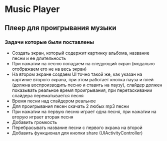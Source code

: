 # Music Player
## Плеер для проигрывания музыки
### Задачи которые были поставлены
- Создать экран, который содержит картинку альбома, название песни и ее длительность
- При нажатии на песню попадаем на следующий экран (модально отображаем его не на весь экран)
- На втором экране создаем UI точно такой же, как указан на картинке второго экрана, при этом работает кнопка пауза и плей (должна воспроизводить песню и ставить на паузу), слайдер должен показывать реальное время проигрывания, при перетаскивании слайдера перематывается песня
- Время песни над слайдером реальное
- Для проигрывания песен скачать 2 любых mp3 песни
- При нажатии на первую песню играет одна песня, при нажатии на вторую играет вторая песня
- Добавить громкость
- Перебрасывать название песни с первого экрана на второй
- Добавить функционал для кнопки share (UIActivityController)
